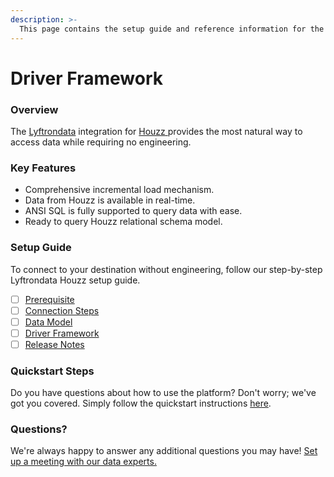 ```yaml
---
description: >-
  This page contains the setup guide and reference information for the Houzz source connector.
---
```


# Driver Framework

### Overview

The [Lyftrondata](https://www.lyftrondata.com/) integration for [Houzz](https://www.lyftrondata.com/integration/houzz/)[ ](https://www.lyftrondata.com/integration/houzz/)provides the most natural way to access data while requiring no engineering.

### Key Features

* Comprehensive incremental load mechanism.
* Data from Houzz is available in real-time.&#x20;
* ANSI SQL is fully supported to query data with ease.
* Ready to query Houzz relational schema model.

### Setup Guide

To connect to your destination without engineering, follow our step-by-step Lyftrondata Houzz setup guide.

* [ ] [Prerequisite](../../marketing-analytics/houzz/prerequisite.md)
* [ ] [Connection Steps](../../marketing-analytics/houzz/connection-steps.md)
* [ ] [Data Model](../../marketing-analytics/houzz/data-model/)
* [ ] [Driver Framework](../../marketing-analytics/houzz/driver-framework/)
* [ ] [Release Notes](../../marketing-analytics/houzz/release-notes.md)

### Quickstart Steps

Do you have questions about how to use the platform? Don't worry; we've got you covered. Simply follow the quickstart instructions [here](../../../quickstart-steps.md).

### Questions? <a href="#questions" id="questions"></a>

We're always happy to answer any additional questions you may have! [Set up a meeting with our data experts.](https://www.lyftrondata.com/book-a-meeting/)


